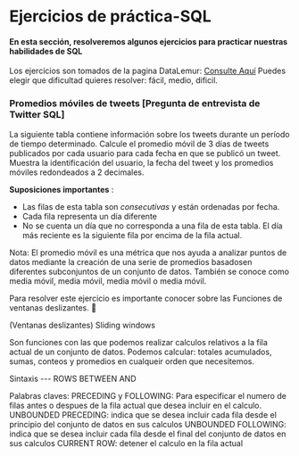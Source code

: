 
# Ejercicios de práctica-SQL

#### En esta sección, resolveremos algunos ejercicios para practicar nuestras habilidades de SQL

Los ejercicios son tomados de la pagina DataLemur: [Consulte Aquí](https://datalemur.com/)
 Puedes elegir que dificultad quieres resolver: fácil, medio, dificil. 

### Promedios móviles de tweets [Pregunta de entrevista de Twitter SQL]
La siguiente tabla contiene información sobre los tweets durante un período de tiempo determinado. Calcule el promedio móvil de 3 días de tweets publicados por cada usuario para cada fecha en que se publicó un tweet. Muestra la identificación del usuario, la fecha del tweet y los promedios móviles redondeados a 2 decimales.

**Suposiciones importantes** :

-   Las filas de esta tabla son _consecutivas_ y están ordenadas por fecha.
-   Cada fila representa un día diferente
-   No se cuenta un día que no corresponda a una fila de esta tabla. El día más reciente es la siguiente fila por encima de la fila actual.

Nota: El promedio móvil es una métrica que nos ayuda a analizar puntos de datos mediante la creación de una serie de promedios basados ​​en diferentes subconjuntos de un conjunto de datos. También se conoce como media móvil, media móvil, media móvil o media móvil.

Para resolver este ejercicio es importante conocer sobre las Funciones de ventanas deslizantes. :mag_right: 

(Ventanas deslizantes) Sliding windows 

Son funciones con las que podemos realizar calculos relativos a la fila actual de un conjunto de datos.
Podemos calcular: totales acumulados, sumas, conteos y promedios en cualqueir orden que necesitemos. 

Sintaxis   --- ROWS BETWEEN <star> AND <finish>

Palabras claves: 
PRECEDING y FOLLOWING: Para especificar el numero de filas antes o despues de la fila actual que desea incluir en el calculo. 
UNBOUNDED PRECEDING: indica que se desea incluir cada fila desde el principio del conjunto de datos en sus calculos 
UNBOUNDED FOLLOWING: indica que se desea incluir cada fila desde el final del conjunto de datos en sus calculos
CURRENT ROW: detener el calculo en la fila actual
